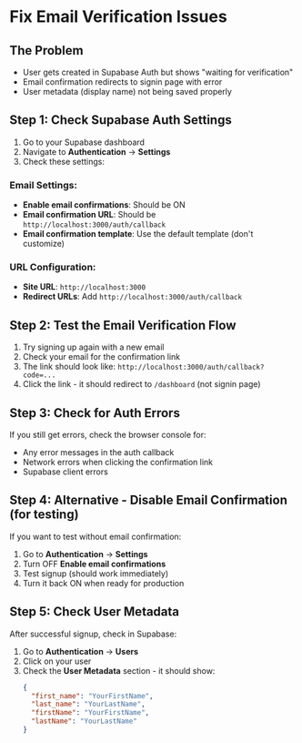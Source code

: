 # Fix Email Verification Issues

## The Problem
- User gets created in Supabase Auth but shows "waiting for verification"
- Email confirmation redirects to signin page with error
- User metadata (display name) not being saved properly

## Step 1: Check Supabase Auth Settings

1. Go to your Supabase dashboard
2. Navigate to **Authentication** → **Settings**
3. Check these settings:

### Email Settings:
- **Enable email confirmations**: Should be ON
- **Email confirmation URL**: Should be `http://localhost:3000/auth/callback`
- **Email confirmation template**: Use the default template (don't customize)

### URL Configuration:
- **Site URL**: `http://localhost:3000`
- **Redirect URLs**: Add `http://localhost:3000/auth/callback`

## Step 2: Test the Email Verification Flow

1. Try signing up again with a new email
2. Check your email for the confirmation link
3. The link should look like: `http://localhost:3000/auth/callback?code=...`
4. Click the link - it should redirect to `/dashboard` (not signin page)

## Step 3: Check for Auth Errors

If you still get errors, check the browser console for:
- Any error messages in the auth callback
- Network errors when clicking the confirmation link
- Supabase client errors

## Step 4: Alternative - Disable Email Confirmation (for testing)

If you want to test without email confirmation:

1. Go to **Authentication** → **Settings**
2. Turn OFF **Enable email confirmations**
3. Test signup (should work immediately)
4. Turn it back ON when ready for production

## Step 5: Check User Metadata

After successful signup, check in Supabase:
1. Go to **Authentication** → **Users**
2. Click on your user
3. Check the **User Metadata** section - it should show:
   ```json
   {
     "first_name": "YourFirstName",
     "last_name": "YourLastName",
     "firstName": "YourFirstName", 
     "lastName": "YourLastName"
   }
   ```
